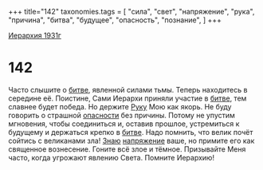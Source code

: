 +++
title="142"
taxonomies.tags = [
"сила",
"свет",
"напряжение",
"рука",
"причина",
"битва",
"будущее",
"опасность",
"познание",
]
+++

[Иерархия 1931г](/agni/19312)

# 142

Часто слышите о [битве](/tags/битва), явленной силами тьмы. Теперь находитесь в середине её. Поистине, Сами Иерархи приняли участие в [битве](/tags/битва), тем славнее будет победа. Но держите [Руку](/tags/рука) Мою как якорь. Не буду говорить о страшной [опасности](/tags/опасность) без причины. Потому не упустим мгновения, чтобы соединиться и, оставив прошлое, устремиться к будущему и держаться крепко в [битве](/tags/битва). Надо помнить, что велик почёт сойтись с великанами зла! [Знаю](/tags/познание) [напряжение](/tags/напряжение) ваше, но примите его как священное вознесение. Гоните всё злое и тёмное. Призывайте Меня часто, когда угрожают явлению Света. Помните Иерархию!   

